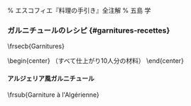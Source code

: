 % エスコフィエ『料理の手引き』全注解
% 五島 学


### ガルニチュールのレシピ {#garnitures-recettes}

\frsecb{Garnitures}

\begin{center}
（すべて仕上がり10人分の材料）
\end{center}


#### アルジェリア風ガルニチュール 
\frsub{Garniture à l'Algérienne}
